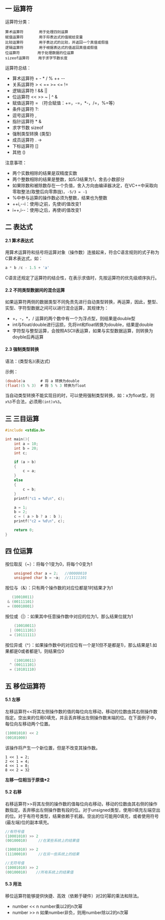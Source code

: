 ## 一 运算符

运算符分类：
```
算术运算符	    用于处理四则运算
赋值运算符	    用于将表达式的值赋给变量
比较运算符	    用于表达式的比较，并返回一个真值或假值
逻辑运算符	    用于根据表达式的值返回真值或假值 
位运算符	    用于处理数据的位运算
sizeof运算符    用于求字节数长度
```

运算符总结：
- 算术运算符    + - * / % ++ --
- 关系运算符    > < == >= <= !=
- 逻辑运算符    ! && ||
- 位运算符      << >> ~ | ^ &
- 赋值运算符    = （符合赋值：+=，-=，*-，/=，%=等）
- 条件运算符    ?:
- 逗号运算符    ,
- 指针运算符    * &
- 求字节数      sizeof
- 强制类型转换  (类型)
- 成员运算符    . ->
- 下标运算符    []
- 其他         ()

注意事项：
- 两个实数相除的结果是双精度实数
- 两个整数相除的结果是整数，如5/3结果为1，舍去小数部分
- 如果除数和被除数存在一个负值，舍入方向由编译器决定，在VC++中采取向零取整法(取整后向零靠拢)，`-5/3 = -1`
- %中参与运算的操作数必须为整数，结果也为整数
- ++i,--i：使用i之前，先使i的值改变1
- i++,i--：使用i之后，再使i的值改变1

## 二 表达式

#### 2.1 算术表达式

用算术运算符和括号将运算对象（操作数）连接起来，符合C语言规则的式子称为C算术表达式，如：
```c
a * b /c - 1.5 + 'a'
```

C语言还规定了运算符的结合性，在表示求值时，先按运算符的优先级顺序执行。

#### 2.2 不同类型数据间的混合运算

如果运算符两侧的数据类型不同免责先进行自动类型转换，再运算，因此，整型、实型、字符型数据之间可以进行混合运算，其规律为：
- +，-，*，/ 运算的两个数中有一个为浮点型，则结果是double型
- int与float/double进行运损，先将int和float转换为double，结果是double
- 字符型与整型运算，会按照ASCII表运算，如果与实型数据运算，则转换为doyble后再运算

#### 2.3 强制类型转换

语法：(类型名)(表达式)  

示例：
```c
(double)a       # 将 a 转换为double
(float)(5 % 3)  # 将 5 % 3 转换为float
```

当自动类型转换不能实现目的时，可以使用强制类型转换，如：x为float型，则`x%3`不合法，必须用`(int)x%3`。  

## 三 三目运算

```c
#include <stdio.h>

int main(){
	int a = 10;
	int b = 20;
	int c;

	if (a > b)
	{
		c = a;
	}
	else
	{
		c = b;
	}
	printf("c1 = %d\n", c);

	a = 1;
	b = 2;
	c = ( a > b ? a : b );
	printf("c2 = %d\n", c);

	return 0;
}
```

## 四 位运算

按位取反（~）：将每个1变为0，将每个0变为1
```c
	unsigned char a = 2;   //00000010
	unsigned char b = ~a;  //11111101
```

按位与（&）：只有两个操作数的对应位都是1时结果才为1
```c
   (10010011) 
 & (00111101) 
 = (00010001)
```

按位或（|）：如果其中任意操作数中对应的位为1，那么结果位就为1
```c
	(10010011)
  | (00111101)
  = (10111111)
```

按位异或（^）：如果操作数中的对应位有一个是1(但不是都是1)，那么结果是1.如果都是0或者都是1，则结果位0
```c
	(10010011)
  ^ (00111101)
  = (10101110)
```

## 五 移位运算符

#### 5.1 左移

左移运算符<<将其左侧操作数的值的每位向左移动，移动的位数由其右侧操作数指定。空出来的位用0填充，并且丢弃移出左侧操作数末端的位。在下面例子中，每位向左移动两个位置。
```c
(10001010) << 2
(00101000)
```

该操作将产生一个新位置，但是不改变其操作数。
```
1 << 1 = 2;
2 << 1 = 4;
4 << 1 = 8;
8 << 2 = 32
```
**左移一位相当于原值*2**

#### 5.2 右移

右移运算符>>将其左侧的操作数的值每位向右移动，移动的位数由其右侧的操作数指定。丢弃移出左侧操作数有段的位。对于unsigned类型，使用0填充左端空出的位。对于有符号类型，结果依赖于机器。空出的位可能用0填充，或者使用符号(最左端)位的副本填充。  

```c
//有符号值
(10001010) >> 2
(00100010)     //在某些系统上的结果值

(10001010) >> 2
(11100010)     //在另一些系统上的结果

//无符号值
(10001010) >> 2
(00100010)    //所有系统上的结果值
```

#### 5.3 用法

移位运算符能够提供快捷、高效（依赖于硬件）对2的幂的乘法和除法。
- number << n	number乘以2的n次幂
- number >> n	如果number非负，则用number除以2的n次幂